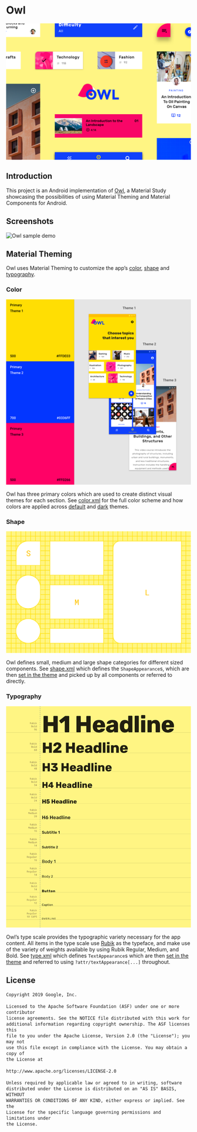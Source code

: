 # Owl

<img src="screenshots/collage_header.png" alt="Owl collage"/>

## Introduction
This project is an Android implementation of [Owl](https://material.io/design/material-studies/owl.html), a Material Study showcasing the possibilities of using Material Theming and Material Components for Android.

## Screenshots
<img src="screenshots/owl_demo.gif" height="400" alt="Owl sample demo"/>

## Material Theming
Owl uses Material Theming to customize the app’s [color](https://material.io/develop/android/theming/color/), [shape](https://material.io/develop/android/theming/shape/) and [typography](https://material.io/develop/android/theming/typography/).

### Color
<img src="screenshots/color_header.png" width="700" alt="Owl color theming"/>

Owl has three primary colors which are used to create distinct visual themes for each section. See [color.xml](Owl/app/src/main/res/values/color.xml) for the full color scheme and how colors are applied across [default](app/src/main/res/values/theme.xml#L58-L86) and [dark](app/src/main/res/values-night/theme.xml) themes.

### Shape
<img src="screenshots/shape_header.png" width="700" alt="Owl shape theming"/>

Owl defines small, medium and large shape categories for different sized components. See [shape.xml](app/src/main/res/values/shape.xml) which defines the `ShapeAppearance`s, which are then [set in the theme](app/src/main/res/values/theme.xml#L20-L23) and picked up by all components or referred to directly.

### Typography
<img src="screenshots/type_header.png" width="700" alt="Owl typography theming"/>

Owl’s type scale provides the typographic variety necessary for the app content. All items in the type scale use [Rubik](https://fonts.google.com/specimen/Rubik) as the typeface, and make use of the variety of weights available by using Rubik Regular, Medium, and Bold. See [type.xml](app/src/main/res/values/type.xml) which defines `TextAppearance`s which are then [set in the theme](app/src/main/res/values/theme.xml#L25-L38) and referred to using `?attr/textAppearance[...]` throughout.

## License

```
Copyright 2019 Google, Inc.

Licensed to the Apache Software Foundation (ASF) under one or more contributor
license agreements. See the NOTICE file distributed with this work for
additional information regarding copyright ownership. The ASF licenses this
file to you under the Apache License, Version 2.0 (the "License"); you may not
use this file except in compliance with the License. You may obtain a copy of
the License at

http://www.apache.org/licenses/LICENSE-2.0

Unless required by applicable law or agreed to in writing, software
distributed under the License is distributed on an "AS IS" BASIS, WITHOUT
WARRANTIES OR CONDITIONS OF ANY KIND, either express or implied. See the
License for the specific language governing permissions and limitations under
the License.
```
